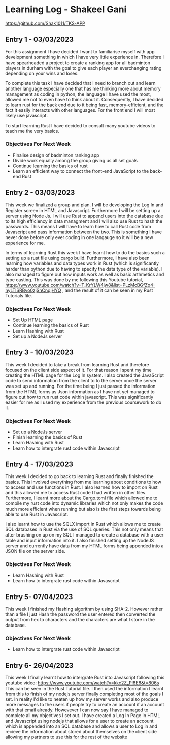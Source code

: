# Learning Log - Shakeel Gani
https://github.com/Shak1011/TKS-APP
## Entry 1 - 03/03/2023
For this assignment I have decided I want to familiarise myself with app development something in which I have very little experience in. Therefore I have spearheaded a project to create a ranking app for all badminton players in durham with the goal to give each player an everchanging rating depending on your wins and loses. 

To complete this task I have decided that I need to branch out and learn another language especially one that has me thinking more about memory management as coding in python, the language I have used the most, allowed me not to even have to think about it. Consequently, I have decided to learn rust for the back end due to it being fast, memory-efficient, and the fact it easily interacts with other languages. For the front end I will most likely use javascript.

To start learning Rust I have decided to consult many youtube videos to teach me the very basics. 

### Objectives For Next Week
* Finalise design of badminton ranking app 
* Divide work equally among the group giving us all set goals
* Continue learning the basics of rust
* Learn an efficient way to connect the front-end JavaScript to the back-end Rust

## Entry 2 - 03/03/2023
This week we finalized a group and plan. I will be developing the Log In and Register screen in HTML and Javascript. Furthermore I will be setting up a server using Node Js. I will use Rust to append users into the database due to its high efficiency in data managment and I will also use Rust to hash the passwords. This means I will have to learn how to call Rust code from Javascript and pass information between the two. This is something I have never done before only ever coding in one langauge so it will be a new experience for me. 

In terms of learning Rust this week I have learnt how to do the basics such a setting up a rust file using cargo build. Furthermore, I have also been learning how variables and data types work in Rust (which is significantly harder than python due to having to specify the data type of the variable). I also managed to figure out how inputs work as well as basic arthmetics and type casting. This was done by me following this Youtube tutorial, https://www.youtube.com/watch?v=T_KrYLW4jw8&list=PLzMcBGfZo4-nyLTlSRBvo0zjSnCnqjHYQ , and the result of it can be seen in my Rust Tutorials file. 

### Objectives For Next Week
* Set Up HTML page 
* Continue learning the basics of Rust
* Learn Hashing with Rust
* Set up a NodeJs server

## Entry 3 - 10/03/2023
This week I decided to take a break from learning Rust and therefore focused on the client side aspect of it. For that reason I spent my time creating the HTML page for the Log In system. I also created the JavaScript code to send information from the client to to the server once the server was set up and running. For the time being I just passed the information from the HTML forms as Json information as I have not yet managed to figure out how to run rust code within javascript. This was significantly easier for me as I used my experience from the previous coursework to do it.

### Objectives For Next Week
* Set up a NodeJs server
* Finish learning the basics of Rust
* Learn Hashing with Rust
* Learn how to intergrate rust code within Javascript

## Entry 4 - 17/03/2023
This week I decided to go back to learning Rust and finally finished the basics. This involved everything from me learning about conditions to how to access and use functions in Rust. I also learned how to import on Rust and this allowed me to access Rust code I had written in other files. Furthermore, I learnt more about the Cargo.toml file which allowed me to compile my rust code into dynamic libraries which not only makes the code much more efficient when running but also is the first steps towards being able to use Rust in Javascript.

I also learnt how to use the SQLX import in Rust which allows me to create SQL databases in Rust via the use of SQL queries. This not only means that after brushing on up on my SQL I managed to create a database with a user table and input information into it. I also finished setting up the NodeJS server and currently have data from my HTML forms being appended into a JSON file on the server side.

### Objectives For Next Week
* Learn Hashing with Rust
* Learn how to intergrate rust code within Javascript

## Entry 5- 07/04/2023
This week I finished my Hashing algorithm by using SHA-2. However rather than a file I just Hash the password the user entered then converted the output from hex to characters and the characters are what I store in the database. 

### Objectives For Next Week
* Learn how to intergrate rust code within Javascript

## Entry 6- 26/04/2023
This week I finally learnt how to intergrate Rust into Javascript following this youtube video: https://www.youtube.com/watch?v=kkc2Z_PI8E8&t=806s
This can be seen in the Rust Tutorial file. I then used the information I learnt from this to finish of my nodejs server finally completing most of the goals I set. In reality I'd like to neaten up how my server works and also produce more messages to the users if people try to create an account if an account with that email already.
Howevever I can now say I have managed to complete all my objectives I set out. I have created a Log In Page in HTML and Javascript using nodejs that allows for a user to create an account which is appended into an SQL database and allows a user to Log in and recieve the information about stored about themselves on the client side allowing my partners to use this for the rest of the website
